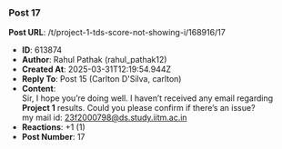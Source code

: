 ### Post 17
**Post URL**: /t/project-1-tds-score-not-showing-i/168916/17
- **ID**: 613874
- **Author**: Rahul Pathak (rahul_pathak12)
- **Created At**: 2025-03-31T12:19:54.944Z
- **Reply To**: Post 15 (Carlton D'Silva, carlton)
- **Content**:  
  Sir, I hope you’re doing well. I haven’t received any email regarding <strong>Project 1</strong> results. Could you please confirm if there’s an issue?<br>
my mail id: 23f2000798@ds.study.iitm.ac.in
- **Reactions**: +1 (1)
- **Post Number**: 17

